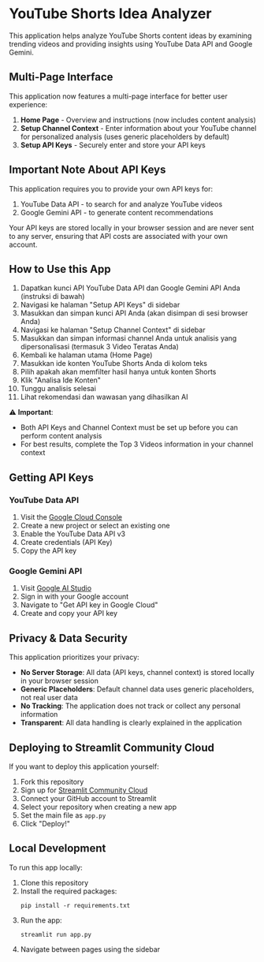 # YouTube Shorts Idea Analyzer

This application helps analyze YouTube Shorts content ideas by examining trending videos and providing insights using YouTube Data API and Google Gemini.

## Multi-Page Interface

This application now features a multi-page interface for better user experience:

1. **Home Page** - Overview and instructions (now includes content analysis)
2. **Setup Channel Context** - Enter information about your YouTube channel for personalized analysis (uses generic placeholders by default)
3. **Setup API Keys** - Securely enter and store your API keys

## Important Note About API Keys

This application requires you to provide your own API keys for:
1. YouTube Data API - to search for and analyze YouTube videos
2. Google Gemini API - to generate content recommendations

Your API keys are stored locally in your browser session and are never sent to any server, ensuring that API costs are associated with your own account.

## How to Use this App

1. Dapatkan kunci API YouTube Data API dan Google Gemini API Anda (instruksi di bawah)
2. Navigasi ke halaman "Setup API Keys" di sidebar
3. Masukkan dan simpan kunci API Anda (akan disimpan di sesi browser Anda)
4. Navigasi ke halaman "Setup Channel Context" di sidebar
5. Masukkan dan simpan informasi channel Anda untuk analisis yang dipersonalisasi (termasuk 3 Video Teratas Anda)
6. Kembali ke halaman utama (Home Page)
7. Masukkan ide konten YouTube Shorts Anda di kolom teks
8. Pilih apakah akan memfilter hasil hanya untuk konten Shorts
9. Klik "Analisa Ide Konten"
10. Tunggu analisis selesai
11. Lihat rekomendasi dan wawasan yang dihasilkan AI

⚠️ **Important**: 
- Both API Keys and Channel Context must be set up before you can perform content analysis
- For best results, complete the Top 3 Videos information in your channel context

## Getting API Keys

### YouTube Data API
1. Visit the [Google Cloud Console](https://console.cloud.google.com/)
2. Create a new project or select an existing one
3. Enable the YouTube Data API v3
4. Create credentials (API Key)
5. Copy the API key

### Google Gemini API
1. Visit [Google AI Studio](https://aistudio.google.com/)
2. Sign in with your Google account
3. Navigate to "Get API key in Google Cloud"
4. Create and copy your API key

## Privacy & Data Security

This application prioritizes your privacy:

- **No Server Storage**: All data (API keys, channel context) is stored locally in your browser session
- **Generic Placeholders**: Default channel data uses generic placeholders, not real user data
- **No Tracking**: The application does not track or collect any personal information
- **Transparent**: All data handling is clearly explained in the application

## Deploying to Streamlit Community Cloud

If you want to deploy this application yourself:

1. Fork this repository
2. Sign up for [Streamlit Community Cloud](https://streamlit.io/cloud)
3. Connect your GitHub account to Streamlit
4. Select your repository when creating a new app
5. Set the main file as `app.py`
6. Click "Deploy!"

## Local Development

To run this app locally:

1. Clone this repository
2. Install the required packages:
   ```
   pip install -r requirements.txt
   ```
3. Run the app:
   ```
   streamlit run app.py
   ```
4. Navigate between pages using the sidebar
